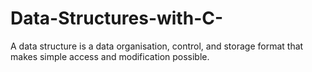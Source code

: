 # Data-Structures-with-C-
A data structure is a data organisation, control, and storage format that makes simple access and modification possible.
